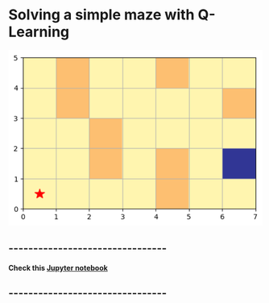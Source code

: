 # Solving a simple maze with Q-Learning

![Example](play_game.gif)

## --------------------------------

**Check this [Jupyter notebook ](./qlearn_game.ipynb)**

## --------------------------------